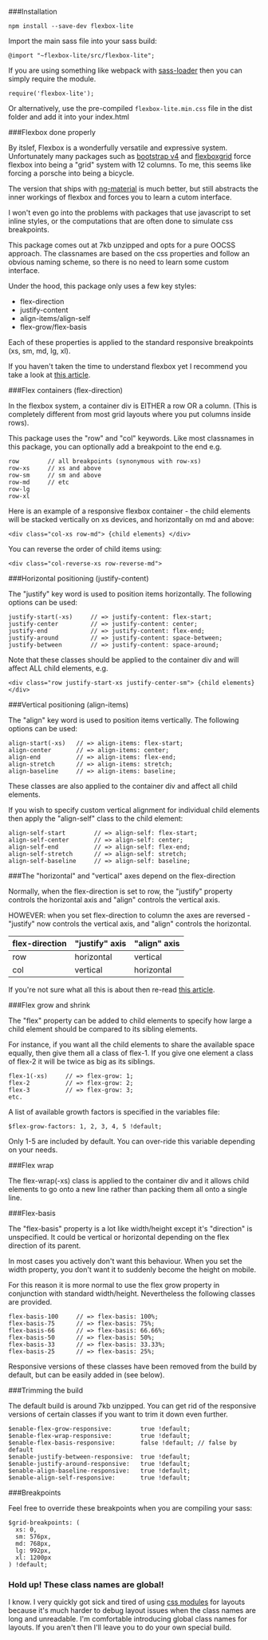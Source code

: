 ###Installation

```
npm install --save-dev flexbox-lite
```

Import the main sass file into your sass build:

```
@import "~flexbox-lite/src/flexbox-lite";
```

If you are using something like webpack with [sass-loader](https://github.com/jtangelder/sass-loader) then you can simply require the module.

```
require('flexbox-lite');
```

Or alternatively, use the pre-compiled `flexbox-lite.min.css` file in the dist folder and add it into your index.html

###Flexbox done properly

By itslef, Flexbox is a wonderfully versatile and expressive system. Unfortunately many packages such as [bootstrap v4](http://v4-alpha.getbootstrap.com/layout/flexbox-grid/) and [flexboxgrid](http://flexboxgrid.com/) force flexbox into being a "grid" system with 12 columns. To me, this seems like forcing a porsche into being a bicycle. 

The version that ships with [ng-material](https://github.com/justindujardin/ng2-material/blob/master/src/core/style/layout.scss) is much better, but still abstracts the inner workings of flexbox and forces you to learn a cutom interface. 

I won't even go into the problems with packages that use javascript to set inline styles, or the computations that are often done to simulate css breakpoints.

This package comes out at 7kb unzipped and opts for a pure OOCSS approach. The classnames are based on the css properties and follow an obvious naming scheme, so there is no need to learn some custom interface.

Under the hood, this package only uses a few key styles: 

- flex-direction 
- justify-content 
- align-items/align-self
- flex-grow/flex-basis

Each of these properties is applied to the standard responsive breakpoints (xs, sm, md, lg, xl).

If you haven't taken the time to understand flexbox yet I recommend you take a look at [this article](https://scotch.io/tutorials/a-visual-guide-to-css3-flexbox-properties). 

###Flex containers (flex-direction)

In the flexbox system, a container div is EITHER a row OR a column. (This is completely different from most grid layouts where you put columns inside rows).

This package uses the "row" and "col" keywords. Like most classnames in this package, you can optionally add a breakpoint to the end e.g. 

```
row        // all breakpoints (synonymous with row-xs)
row-xs     // xs and above
row-sm     // sm and above
row-md     // etc
row-lg
row-xl
```

Here is an example of a responsive flexbox container - the child elements will be stacked vertically on xs devices, and horizontally on md and above:

```
<div class="col-xs row-md"> {child elements} </div>
```

You can reverse the order of child items using:

```
<div class="col-reverse-xs row-reverse-md">
```

###Horizontal positioning (justify-content)

The "justify" key word is used to position items horizontally. The following options can be used:

```
justify-start(-xs)     // => justify-content: flex-start;
justify-center         // => justify-content: center;
justify-end            // => justify-content: flex-end; 
justify-around         // => justify-content: space-between; 
justify-between        // => justify-content: space-around; 
```

Note that these classes should be applied to the container div and will affect ALL child elements, e.g.

```
<div class="row justify-start-xs justify-center-sm"> {child elements} </div>
```

###Vertical positioning (align-items)

The "align" key word is used to position items vertically. The following options can be used:

```
align-start(-xs)   // => align-items: flex-start;
align-center       // => align-items: center;
align-end          // => align-items: flex-end; 
align-stretch      // => align-items: stretch;
align-baseline     // => align-items: baseline; 
```

These classes are also applied to the container div and affect all child elements.

If you wish to specify custom vertical alignment for individual child elements then apply the "align-self" class to the child element:

```
align-self-start        // => align-self: flex-start;
align-self-center       // => align-self: center;
align-self-end          // => align-self: flex-end; 
align-self-stretch      // => align-self: stretch;
align-self-baseline     // => align-self: baseline; 
```

###The "horizontal" and "vertical" axes depend on the flex-direction

Normally, when the flex-direction is set to row, the "justify" property controls the horizontal axis and "align" controls the vertical axis.

HOWEVER: when you set flex-direction to column the axes are reversed - "justify" now controls the vertical axis, and "align" controls the horizontal. 


| flex-direction | "justify" axis | "align" axis |
| -------------- | -------------- | ------------ |
| row            | horizontal     | vertical     |
| col            | vertical       | horizontal   |

If you're not sure what all this is about then re-read [this article](https://scotch.io/tutorials/a-visual-guide-to-css3-flexbox-properties).

###Flex grow and shrink

The "flex" property can be added to child elements to specify how large a child element should be compared to its sibling elements. 

For instance, if you want all the child elements to share the available space equally, then give them all a class of flex-1. If you give one element a class of flex-2 it will be twice as big as its siblings.

```
flex-1(-xs)     // => flex-grow: 1; 
flex-2          // => flex-grow: 2; 
flex-3          // => flex-grow: 3; 
etc.
```

A list of available growth factors is specified in the variables file: 

```
$flex-grow-factors: 1, 2, 3, 4, 5 !default;
``` 

Only 1-5 are included by default. You can over-ride this variable depending on your needs. 

###Flex wrap

The flex-wrap(-xs) class is applied to the container div and it allows child elements to go onto a new line rather than packing them all onto a single line.

###Flex-basis

The "flex-basis" property is a lot like width/height except it's "direction" is unspecified. It could be vertical or horizontal depending on the flex direction of its parent.

In most cases you actively don't want this behaviour. When you set the width property, you don't want it to suddenly become the height on mobile. 

For this reason it is more normal to use the flex grow property in conjunction with standard width/height. Nevertheless the following classes are provided. 

```
flex-basis-100     // => flex-basis: 100%;
flex-basis-75      // => flex-basis: 75%;
flex-basis-66      // => flex-basis: 66.66%;
flex-basis-50      // => flex-basis: 50%;
flex-basis-33      // => flex-basis: 33.33%;
flex-basis-25      // => flex-basis: 25%;
```
Responsive versions of these classes have been removed from the build by default, but can be easily added in (see below).

###Trimming the build

The default build is around 7kb unzipped. You can get rid of the responsive versions of certain classes if you want to trim it down even further.

```
$enable-flex-grow-responsive:        true !default;
$enable-flex-wrap-responsive:        true !default;
$enable-flex-basis-responsive:       false !default; // false by default
$enable-justify-between-responsive:  true !default;
$enable-justify-around-responsive:   true !default;
$enable-align-baseline-responsive:   true !default;
$enable-align-self-responsive:       true !default;
```

###Breakpoints

Feel free to override these breakpoints when you are compiling your sass:

```
$grid-breakpoints: (
  xs: 0,
  sm: 576px,
  md: 768px,
  lg: 992px,
  xl: 1200px
) !default;

```

### Hold up! These class names are global!

I know. I very quickly got sick and tired of using [css modules](https://github.com/css-modules/css-modules) for layouts because it's much harder to debug layout issues when the class names are long and unreadable. I'm comfortable introducing global class names for layouts. If you aren't then I'll leave you to do your own special build.
